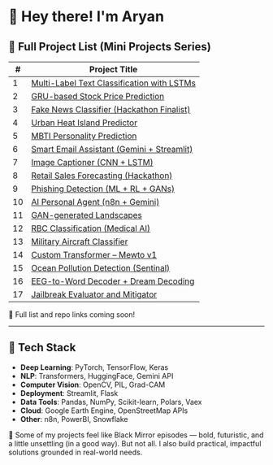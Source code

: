 # 👋 Hey there! I'm Aryan


## 🧪 Full Project List (Mini Projects Series)

| # | Project Title |
|---|----------------|
| 1 | [Multi-Label Text Classification with LSTMs](...) |
| 2 | [GRU-based Stock Price Prediction](...) |
| 3 | [Fake News Classifier (Hackathon Finalist)](...) |
| 4 | [Urban Heat Island Predictor](...) |
| 5 | [MBTI Personality Prediction](...) |
| 6 | [Smart Email Assistant (Gemini + Streamlit)](...) |
| 7 | [Image Captioner (CNN + LSTM)](...) |
| 8 | [Retail Sales Forecasting (Hackathon)](...) |
| 9 | [Phishing Detection (ML + RL + GANs)](...) |
| 10 | [AI Personal Agent (n8n + Gemini)](...) |
| 11 | [GAN-generated Landscapes](...) |
| 12 | [RBC Classification (Medical AI)](...) |
| 13 | [Military Aircraft Classifier](...) |
| 14 | [Custom Transformer – Mewto v1](...) |
| 15 | [Ocean Pollution Detection (Sentinal)](...) |
| 16 | [EEG-to-Word Decoder + Dream Decoding](...) |
| 17 | [Jailbreak Evaluator and Mitigator](...) |

🔗 Full list and repo links coming soon!

---

## 🧩 Tech Stack

- **Deep Learning**: PyTorch, TensorFlow, Keras
- **NLP**: Transformers, HuggingFace, Gemini API
- **Computer Vision**: OpenCV, PIL, Grad-CAM
- **Deployment**: Streamlit, Flask
- **Data Tools**: Pandas, NumPy, Scikit-learn, Polars, Vaex
- **Cloud**: Google Earth Engine, OpenStreetMap APIs
- **Other**: n8n, PowerBI, Snowflake



🚀 Some of my projects feel like Black Mirror episodes — bold, futuristic, and a little unsettling (in a good way).
But not all. I also build practical, impactful solutions grounded in real-world needs.

<!---
aryan331277/aryan331277 is a ✨ special ✨ repository because its `README.md` (this file) appears on your GitHub profile.
You can click the Preview link to take a look at your changes.
--->
